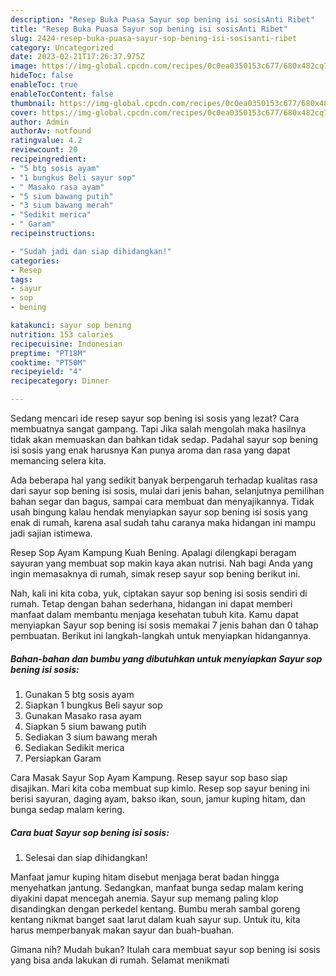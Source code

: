 ```yaml
---
description: "Resep Buka Puasa Sayur sop bening isi sosisAnti Ribet"
title: "Resep Buka Puasa Sayur sop bening isi sosisAnti Ribet"
slug: 2424-resep-buka-puasa-sayur-sop-bening-isi-sosisanti-ribet
category: Uncategorized
date: 2023-02-21T17:26:37.975Z
image: https://img-global.cpcdn.com/recipes/0c0ea0350153c677/680x482cq70/sayur-sop-bening-isi-sosis-foto-resep-utama.jpg
hideToc: false
enableToc: true
enableTocContent: false
thumbnail: https://img-global.cpcdn.com/recipes/0c0ea0350153c677/680x482cq70/sayur-sop-bening-isi-sosis-foto-resep-utama.jpg
cover: https://img-global.cpcdn.com/recipes/0c0ea0350153c677/680x482cq70/sayur-sop-bening-isi-sosis-foto-resep-utama.jpg
author: Admin
authorAv: notfound
ratingvalue: 4.2
reviewcount: 20
recipeingredient:
- "5 btg sosis ayam"
- "1 bungkus Beli sayur sop"
- " Masako rasa ayam"
- "5 sium bawang putih"
- "3 sium bawang merah"
- "Sedikit merica"
- " Garam"
recipeinstructions:

- "Sudah jadi dan siap dihidangkan!"
categories:
- Resep
tags:
- sayur
- sop
- bening

katakunci: sayur sop bening 
nutrition: 153 calories
recipecuisine: Indonesian
preptime: "PT18M"
cooktime: "PT50M"
recipeyield: "4"
recipecategory: Dinner

---
```



Sedang mencari ide resep sayur sop bening isi sosis yang lezat? Cara membuatnya sangat gampang. Tapi Jika salah mengolah maka hasilnya tidak akan memuaskan dan bahkan tidak sedap. Padahal sayur sop bening isi sosis yang enak harusnya Kan punya aroma dan rasa yang dapat memancing selera kita.


Ada beberapa hal yang sedikit banyak berpengaruh terhadap kualitas rasa dari sayur sop bening isi sosis, mulai dari jenis bahan, selanjutnya pemilihan bahan segar dan bagus, sampai cara membuat dan menyajikannya. Tidak usah bingung kalau hendak menyiapkan sayur sop bening isi sosis yang enak di rumah, karena asal sudah tahu caranya maka hidangan ini mampu jadi sajian istimewa.

Resep Sop Ayam Kampung Kuah Bening. Apalagi dilengkapi beragam sayuran yang membuat sop makin kaya akan nutrisi. Nah bagi Anda yang ingin memasaknya di rumah, simak resep sayur sop bening berikut ini.


Nah, kali ini kita coba, yuk, ciptakan sayur sop bening isi sosis sendiri di rumah. Tetap dengan bahan sederhana, hidangan ini dapat memberi manfaat dalam membantu menjaga kesehatan tubuh kita. Kamu dapat menyiapkan Sayur sop bening isi sosis memakai 7 jenis bahan dan 0 tahap pembuatan. Berikut ini langkah-langkah untuk menyiapkan hidangannya.

<!--inarticleads1-->

##### Bahan-bahan dan bumbu yang dibutuhkan untuk menyiapkan Sayur sop bening isi sosis:

1. Gunakan 5 btg sosis ayam
1. Siapkan 1 bungkus Beli sayur sop
1. Gunakan  Masako rasa ayam
1. Siapkan 5 sium bawang putih
1. Sediakan 3 sium bawang merah
1. Sediakan Sedikit merica
1. Persiapkan  Garam


Cara Masak Sayur Sop Ayam Kampung. Resep sayur sop baso siap disajikan. Mari kita coba membuat sup kimlo. Resep sop sayur bening ini berisi sayuran, daging ayam, bakso ikan, soun, jamur kuping hitam, dan bunga sedap malam kering. 

<!--inarticleads2-->

##### Cara buat Sayur sop bening isi sosis:


1. Selesai dan siap dihidangkan!

Manfaat jamur kuping hitam disebut menjaga berat badan hingga menyehatkan jantung. Sedangkan, manfaat bunga sedap malam kering diyakini dapat mencegah anemia. Sayur sup memang paling klop disandingkan dengan perkedel kentang. Bumbu merah sambal goreng kentang nikmat banget saat larut dalam kuah sayur sup. Untuk itu, kita harus memperbanyak makan sayur dan buah-buahan. 

Gimana nih? Mudah bukan? Itulah cara membuat sayur sop bening isi sosis yang bisa anda lakukan di rumah. Selamat menikmati
